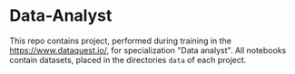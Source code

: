 # Data-Analyst
This repo contains project, performed during training in the https://www.dataquest.io/,  for specialization "Data analyst".
All notebooks contain datasets, placed in the directories `data` of each project.


